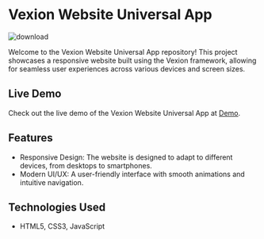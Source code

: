# Vexion Website Universal App

![download](https://github.com/codehammad/responsive-vexion-website/assets/141141050/6dc9e380-f54a-40f2-8247-f5be7e181f47)

Welcome to the Vexion Website Universal App repository! This project showcases a responsive website built using the Vexion framework, allowing for seamless user experiences across various devices and screen sizes.

## Live Demo

Check out the live demo of the Vexion Website Universal App at [Demo](https://wpessential.org/hammad/vexion).

## Features

- Responsive Design: The website is designed to adapt to different devices, from desktops to smartphones.
- Modern UI/UX: A user-friendly interface with smooth animations and intuitive navigation.

## Technologies Used

- HTML5, CSS3, JavaScript
